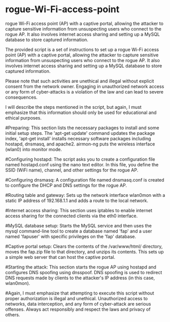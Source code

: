 # rogue-Wi-Fi-access-point
rogue Wi-Fi access point (AP) with a captive portal, allowing the attacker to capture sensitive information from unsuspecting users who connect to the rogue AP. It also involves internet access sharing and setting up a MySQL database to store captured information.

The provided script is a set of instructions to set up a rogue Wi-Fi access point (AP) with a captive portal, allowing the attacker to capture sensitive information from unsuspecting users who connect to the rogue AP. It also involves internet access sharing and setting up a MySQL database to store captured information.

Please note that such activities are unethical and illegal without explicit consent from the network owner. Engaging in unauthorized network access or any form of cyber-attacks is a violation of the law and can lead to severe consequences.

I will describe the steps mentioned in the script, but again, I must emphasize that this information should only be used for educational and ethical purposes.

#Preparing:
This section lists the necessary packages to install and some initial setup steps. The 'apt-get update' command updates the package index, 'apt-get install' installs necessary software packages including hostapd, dnsmasq, and apache2. airmon-ng puts the wireless interface (wlan0) into monitor mode.

#Configuring hostapd:
The script asks you to create a configuration file named hostapd.conf using the nano text editor. In this file, you define the SSID (WiFi name), channel, and other settings for the rogue AP.

#Configuring dnsmasq:
A configuration file named dnsmasq.conf is created to configure the DHCP and DNS settings for the rogue AP.

#Routing table and gateway:
Sets up the network interface wlan0mon with a static IP address of 192.168.1.1 and adds a route to the local network.

#Internet access sharing:
This section uses iptables to enable internet access sharing for the connected clients via the eth0 interface.

#MySQL database setup:
Starts the MySQL service and then uses the mysql command-line tool to create a database named 'fap' and a user named 'fapuser' with specific privileges on the 'fap' database.

#Captive portal setup:
Clears the contents of the /var/www/html/ directory, moves the fap.zip file to that directory, and unzips its contents. This sets up a simple web server that can host the captive portal.

#Starting the attack:
This section starts the rogue AP using hostapd and configures DNS spoofing using dnsspoof. DNS spoofing is used to redirect DNS requests made by clients to the attacker's IP address (in this case, wlan0mon).

#Again, I must emphasize that attempting to execute this script without proper authorization is illegal and unethical. Unauthorized access to networks, data interception, and any form of cyber-attack are serious offenses. Always act responsibly and respect the laws and privacy of others.
